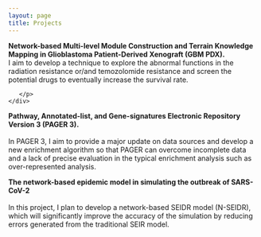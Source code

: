 ```yaml
---
layout: page
title: Projects
---
```


<div class="media">
    <div class="media-body">
       <p class="media-heading">
          <strong>Network-based Multi-level Module Construction and Terrain Knowledge Mapping in Glioblastoma Patient-Derived Xenograft (GBM PDX). </strong><br />
          I aim to develop a technique to explore the abnormal functions in the radiation resistance or/and temozolomide resistance and screen the potential drugs to eventually increase the survival rate.<br />
                   
       </p>
    </div>
</div>
<div class="media">
    <div class="media-body">
       <p class="media-heading">
          <strong>Pathway, Annotated-list, and Gene-signatures Electronic Repository Version 3 (PAGER 3).</strong><br />
          <br />
		  In PAGER 3, I aim to provide a major update on data sources and develop a new enrichment algorithm so that PAGER can overcome incomplete data and a lack of precise evaluation in the typical enrichment analysis such as over-represented analysis. 
          </p>
    </div>
</div>
<div class="media">
    <div class="media-body">
       <p class="media-heading">
          <strong>The network-based epidemic model in simulating the outbreak of SARS-CoV-2</strong><br />
          <br />
		  In this project, I plan to develop a network-based SEIDR model (N-SEIDR), which will significantly improve the accuracy of the simulation by reducing errors generated from the traditional SEIR model.
          </p>
    </div>
</div>
